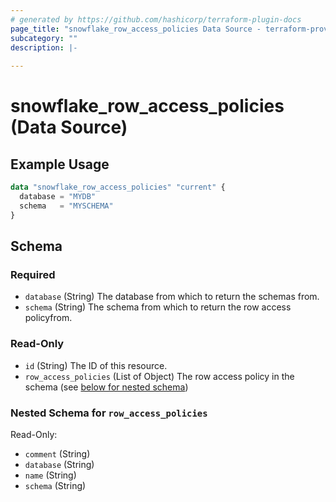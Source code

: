 ```yaml
---
# generated by https://github.com/hashicorp/terraform-plugin-docs
page_title: "snowflake_row_access_policies Data Source - terraform-provider-snowflake"
subcategory: ""
description: |-
  
---
```


# snowflake_row_access_policies (Data Source)



## Example Usage

```terraform
data "snowflake_row_access_policies" "current" {
  database = "MYDB"
  schema   = "MYSCHEMA"
}
```

<!-- schema generated by tfplugindocs -->
## Schema

### Required

- `database` (String) The database from which to return the schemas from.
- `schema` (String) The schema from which to return the row access policyfrom.

### Read-Only

- `id` (String) The ID of this resource.
- `row_access_policies` (List of Object) The row access policy in the schema (see [below for nested schema](#nestedatt--row_access_policies))

<a id="nestedatt--row_access_policies"></a>
### Nested Schema for `row_access_policies`

Read-Only:

- `comment` (String)
- `database` (String)
- `name` (String)
- `schema` (String)


